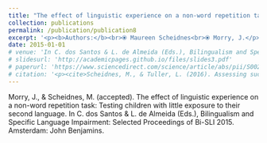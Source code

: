```yaml
---
title: "The effect of linguistic experience on a non-word repetition task: Testing children with little exposure to their second language."
collection: publications
permalink: /publication/publication8
excerpt: '<p><b>Authors:</b><br>⦿ Maureen Scheidnes<br>⦿ Morry, J.</p>'
date: 2015-01-01
# venue: 'In C. dos Santos & L. de Almeida (Eds.), Bilingualism and Specific Language Impairment: Selected Proceedings of Bi-SLI 2015'
# slidesurl: 'http://academicpages.github.io/files/slides3.pdf'
# paperurl: 'https://www.sciencedirect.com/science/article/abs/pii/S0021992416301381?via%3Dihub'
# citation: '<p><cite>Scheidnes, M., & Tuller, L. (2016). Assessing successive bilinguals in two languages: A longitudinal look at English-speaking children in France. Journal of Communication Disorders, 64, 45–61. 10.1016/j.jcomdis.2016.10.001</cite></p>'
---
```


Morry, J., & Scheidnes, M. (accepted). The effect of linguistic experience on a non-word repetition task: Testing children with little exposure to their second language. In C. dos Santos & L. de Almeida (Eds.), Bilingualism and Specific Language Impairment: Selected Proceedings of Bi-SLI 2015. Amsterdam: John Benjamins.

